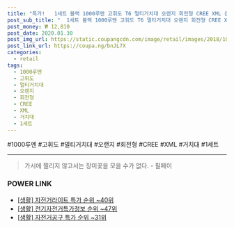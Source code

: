 ```yaml
--- 
title: "특가!   1세트 블랙 1000루멘 고휘도 T6 멀티거치대 오랜지 회전형 CREE XML 검정 랜턴 거치대 줌라이트..." 
post_sub_title: "  1세트 블랙 1000루멘 고휘도 T6 멀티거치대 오랜지 회전형 CREE XML 검정 랜턴 거치대 줌라이트 자전거랜턴 360도" 
post_money: ₩ 12,810 
post_date: 2020.01.30 
post_img_url: https://static.coupangcdn.com/image/retail/images/2018/10/26/10/9/75490a81-7c1f-4974-945c-6e2fd8913799.jpg 
post_link_url: https://coupa.ng/bnJL7X 
categories: 
  - retail 
tags: 
  - 1000루멘 
  - 고휘도 
  - 멀티거치대 
  - 오랜지 
  - 회전형 
  - CREE 
  - XML 
  - 거치대 
  - 1세트 
--- 
```

  #1000루멘 #고휘도 #멀티거치대 #오랜지 #회전형 #CREE #XML #거치대 #1세트 
<hr> 

> 가시에 찔리지 않고서는 장미꽃을 모을 수가 없다. - 필페이 


### POWER LINK

* <a href="https://blog.naver.com/sakai111/221789544266" target="_blank"> [생활] 자전거라이트 특가 순위 ~40위</a>
* <a href="https://blog.naver.com/sakai111/221773036647" target="_blank"> [생활] 전기자전거특가정보 순위 ~47위</a>
* <a href="https://blog.naver.com/sakai111/221791156338" target="_blank"> [생활] 자전거공구 특가 순위 ~31위</a>
